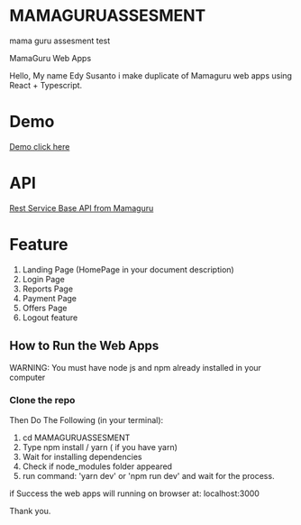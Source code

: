 # MAMAGURUASSESMENT
mama guru assesment test

MamaGuru Web Apps

Hello, My name Edy Susanto i make duplicate of Mamaguru web apps using React + Typescript.

# Demo
[Demo click here](https://trackcryptoforlife.netlify.app/)

# API
[Rest Service Base API from Mamaguru]("http://falcon-dev.ap-southeast-1.elasticbeanstalk.com/api")

# Feature

1. Landing Page (HomePage in your document description)
2. Login Page
3. Reports Page
4. Payment Page
5. Offers Page
6. Logout feature


## How to Run the Web Apps
WARNING: You must have node js and npm already installed in your computer
### Clone the repo

Then Do The Following (in your terminal):
1. cd MAMAGURUASSESMENT
2. Type npm install / yarn ( if you have yarn)
3. Wait for installing dependencies
4. Check if node_modules folder appeared
5. run command: 'yarn dev' or  'npm run dev' and wait for the process.


if Success the web apps will running on browser at: localhost:3000

Thank you.
